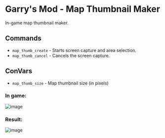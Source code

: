 # Garry's Mod - Map Thumbnail Maker
In-game map thumbnail maker.

## Commands
- `map_thumb_create` - Starts screen capture and area selection.
- `map_thumb_cancel` - Cancels the screen capture.

## ConVars
- `map_thumb_size` - Map thumbnail size (in pixels)

### In game:
![image](https://user-images.githubusercontent.com/44779902/223658858-1c93428a-2133-4dc8-8aa8-0c0bbd4a3a91.png)

### Result:
![image](https://user-images.githubusercontent.com/44779902/223658887-c4827773-c474-40ec-9bbd-5e2786a84a65.png)
